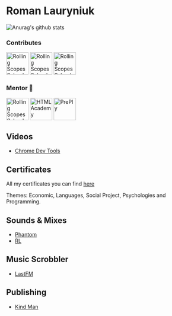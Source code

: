 # Roman Lauryniuk

![Anurag's github stats](https://github-readme-stats.vercel.app/api?username=romanrostislavovich&theme=dark)


### Contributes  


<a href="https://github.com/repometric"><img src="https://avatars3.githubusercontent.com/u/17450030?s=60&v=4" alt="Rolling Scopes School" width="60"/></a>
<a href="https://github.com/linterhub"><img src="https://avatars1.githubusercontent.com/u/39357698?s=60&v=4" alt="Rolling Scopes School" width="60"/></a>
<a href="https://github.com/ngx-translate"><img src="https://avatars1.githubusercontent.com/u/24717852?s=60&v=4" alt="Rolling Scopes School" width="60"/></a>

### Mentor 🔭

<a href="https://rs.school/"><img src="https://avatars1.githubusercontent.com/u/11501370?s=60&v=4" alt="Rolling Scopes School" width="60"/></a>
<a href="https://htmlacademy.org/"><img src="https://avatars2.githubusercontent.com/u/22890904?s=60&v=4" alt="HTML Academy" width="60"/></a>
<a href="https://preply.com/"><img src="https://play-lh.googleusercontent.com/WxEXyqBk_Z2lDMbkwMDWQID6rFg-G1XBNt9UkZnvDeCM_OPO3iTL9XGKeD_pzR3KWc8" alt="PrePly" width="60"/></a>

## Videos

- [Chrome Dev Tools](https://www.youtube.com/watch?v=0sDHMq3x4fA&t=12s&ab_channel=RollingScopesSchool)

## Certificates 

All my certificates you can find [here](src/certificates/CERTIFICATES.md)

Themes: Economic, Languages, Social Project, Psychologies and Programming.

## Sounds & Mixes

- [Phantom](https://soundcloud.com/officialphantom)
- [RL](https://soundcloud.com/romalavr)

## Music Scrobbler 

- [LastFM](https://www.last.fm/ru/user/Cvoboda-Rabctvo)

## Publishing 

- [Kind Man](./src/Человек%20—%20добро.html)
